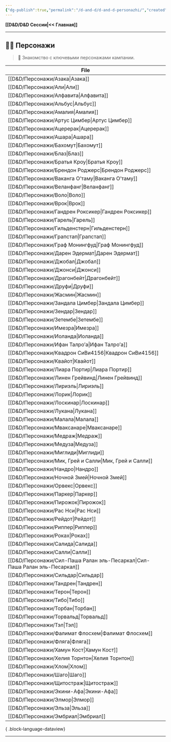 ```yaml
---
{"dg-publish":true,"permalink":"/d-and-d/d-and-d-personazhi/","created":"2024-02-19T19:15:28.326+03:00","updated":"2023-12-27T13:39:50.216+03:00"}
---
```


**[[D&D/D&D Сессии\|<< Главная]]** 

---
## 🧙‍♂️ Персонажи
> 👤 Знакомство с ключевыми персонажами кампании.

| File                                                                          |
| ----------------------------------------------------------------------------- |
| [[D&D/Персонажи/Азака\|Азака]]                                             |
| [[D&D/Персонажи/Али\|Али]]                                                 |
| [[D&D/Персонажи/Алфавита\|Алфавита]]                                       |
| [[D&D/Персонажи/Альбус\|Альбус]]                                           |
| [[D&D/Персонажи/Амалия\|Амалия]]                                           |
| [[D&D/Персонажи/Артус Цимбер\|Артус Цимбер]]                               |
| [[D&D/Персонажи/Ацерерак\|Ацерерак]]                                       |
| [[D&D/Персонажи/Ашара\|Ашара]]                                             |
| [[D&D/Персонажи/Бахомут\|Бахомут]]                                         |
| [[D&D/Персонажи/Блаз\|Блаз]]                                               |
| [[D&D/Персонажи/Братья Кроу\|Братья Кроу]]                                 |
| [[D&D/Персонажи/Брендон Роджерс\|Брендон Роджерс]]                         |
| [[D&D/Персонажи/Ваканга О’таму\|Ваканга О’таму]]                           |
| [[D&D/Персонажи/Веланфанг\|Веланфанг]]                                     |
| [[D&D/Персонажи/Воло\|Воло]]                                               |
| [[D&D/Персонажи/Врок\|Врок]]                                               |
| [[D&D/Персонажи/Гандрен Роксикер\|Гандрен Роксикер]]                       |
| [[D&D/Персонажи/Гарель\|Гарель]]                                           |
| [[D&D/Персонажи/Гильденстерн\|Гильденстерн]]                               |
| [[D&D/Персонажи/Грапстап\|Грапстап]]                                       |
| [[D&D/Персонажи/Граф Монингфуд\|Граф Монингфуд]]                           |
| [[D&D/Персонажи/Дарен Эдермат\|Дарен Эдермат]]                             |
| [[D&D/Персонажи/Джобал\|Джобал]]                                           |
| [[D&D/Персонажи/Джонси\|Джонси]]                                           |
| [[D&D/Персонажи/Драгонбейт\|Драгонбейт]]                                   |
| [[D&D/Персонажи/Друфи\|Друфи]]                                             |
| [[D&D/Персонажи/Жасмин\|Жасмин]]                                           |
| [[D&D/Персонажи/Зандала Цимбер\|Зандала Цимбер]]                           |
| [[D&D/Персонажи/Зендар\|Зендар]]                                           |
| [[D&D/Персонажи/Зетембе\|Зетембе]]                                         |
| [[D&D/Персонажи/Имезра\|Имезра]]                                           |
| [[D&D/Персонажи/Иоланда\|Иоланда]]                                         |
| [[D&D/Персонажи/Ифан Талро’a\|Ифан Талро’a]]                               |
| [[D&D/Персонажи/Квадрон СиВи4156\|Квадрон СиВи4156]]                       |
| [[D&D/Персонажи/Квайот\|Квайот]]                                           |
| [[D&D/Персонажи/Лиара Портир\|Лиара Портир]]                               |
| [[D&D/Персонажи/Линен Грейвинд\|Линен Грейвинд]]                           |
| [[D&D/Персонажи/Лириэль\|Лириэль]]                                         |
| [[D&D/Персонажи/Лорик\|Лорик]]                                             |
| [[D&D/Персонажи/Лоскинар\|Лоскинар]]                                       |
| [[D&D/Персонажи/Лукана\|Лукана]]                                           |
| [[D&D/Персонажи/Малала\|Малала]]                                           |
| [[D&D/Персонажи/Мваксанаре\|Мваксанаре]]                                   |
| [[D&D/Персонажи/Медраж\|Медраж]]                                           |
| [[D&D/Персонажи/Медуза\|Медуза]]                                           |
| [[D&D/Персонажи/Миглиди\|Миглиди]]                                         |
| [[D&D/Персонажи/Мик, Грей и Салли\|Мик, Грей и Салли]]                     |
| [[D&D/Персонажи/Нандро\|Нандро]]                                           |
| [[D&D/Персонажи/Ночной Змей\|Ночной Змей]]                                 |
| [[D&D/Персонажи/Орвекс\|Орвекс]]                                           |
| [[D&D/Персонажи/Паркер\|Паркер]]                                           |
| [[D&D/Персонажи/Пирожок\|Пирожок]]                                         |
| [[D&D/Персонажи/Рас Нси\|Рас Нси]]                                         |
| [[D&D/Персонажи/Рейдот\|Рейдот]]                                           |
| [[D&D/Персонажи/Риппер\|Риппер]]                                           |
| [[D&D/Персонажи/Роках\|Роках]]                                             |
| [[D&D/Персонажи/Салида\|Салида]]                                           |
| [[D&D/Персонажи/Салли\|Салли]]                                             |
| [[D&D/Персонажи/Сил-Паша Ралан эль-Песаркал\|Сил-Паша Ралан эль-Песаркал]] |
| [[D&D/Персонажи/Сильдар\|Сильдар]]                                         |
| [[D&D/Персонажи/Тандрен\|Тандрен]]                                         |
| [[D&D/Персонажи/Терон\|Терон]]                                             |
| [[D&D/Персонажи/Тибо\|Тибо]]                                               |
| [[D&D/Персонажи/Торбан\|Торбан]]                                           |
| [[D&D/Персонажи/Торвальд\|Торвальд]]                                       |
| [[D&D/Персонажи/Тэл\|Тэл]]                                                 |
| [[D&D/Персонажи/Фалимат Флосхем\|Фалимат Флосхем]]                         |
| [[D&D/Персонажи/Фляга\|Фляга]]                                             |
| [[D&D/Персонажи/Хамун Кост\|Хамун Кост]]                                   |
| [[D&D/Персонажи/Хелия Торнтон\|Хелия Торнтон]]                             |
| [[D&D/Персонажи/Хлом\|Хлом]]                                               |
| [[D&D/Персонажи/Шаго\|Шаго]]                                               |
| [[D&D/Персонажи/Щитостраж\|Щитостраж]]                                     |
| [[D&D/Персонажи/Экини-Афа\|Экини-Афа]]                                     |
| [[D&D/Персонажи/Элмор\|Элмор]]                                             |
| [[D&D/Персонажи/Эльза\|Эльза]]                                             |
| [[D&D/Персонажи/Эмбриал\|Эмбриал]]                                         |

{ .block-language-dataview}

---